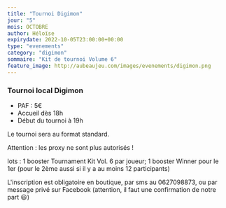 ```yaml
---
title: "Tournoi Digimon"
jour: "5"
mois: OCTOBRE
author: Héloïse
expirydate: 2022-10-05T23:00:00+00:00
type: "evenements"
category: "digimon"
sommaire: "Kit de tournoi Volume 6"
feature_image: http://aubeaujeu.com/images/evenements/digimon.png
---
```

### Tournoi local Digimon



* PAF : 5€
* Accueil dès 18h
* Début du tournoi à 19h


Le tournoi sera au format standard.

Attention : les proxy ne sont plus autorisés !

lots :
1 booster Tournament Kit Vol. 6 par joueur;
1 booster Winner pour le 1er (pour le 2ème aussi si il y a au moins 12 participants)

L'inscription est obligatoire en boutique, par sms au 0627098873, ou par message privé sur Facebook (attention, il faut une confirmation de notre part 😃)
